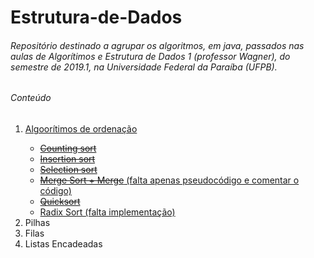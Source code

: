 # Estrutura-de-Dados



<h6>Repositório destinado a agrupar os algoritmos, em java, passados nas aulas de Algorítimos e Estrutura de Dados 1 (professor Wagner), do semestre de 2019.1, na Universidade Federal da Paraíba (UFPB).</h6>

<h6>Conteúdo</h6>
<ol>
  <li><a href = "https://github.com/AmandaAzevedo/Estrutura-de-Dados/tree/master/Algoritmos-de-orden%C3%A7%C3%A3o"> Algoorítimos de ordenação</a></li>
  <ul>
    <li><a href = "https://github.com/AmandaAzevedo/Estrutura-de-Dados/tree/master/Algoritmos-de-orden%C3%A7%C3%A3o/countingSort"><del>Counting sort </del></a></li>
    <li><a href = "https://github.com/AmandaAzevedo/Estrutura-de-Dados/tree/master/Algoritmos-de-orden%C3%A7%C3%A3o/insertionSort"><del>Insertion sort</del></a></li>
    <li><a href = "https://github.com/AmandaAzevedo/Estrutura-de-Dados/tree/master/Algoritmos-de-orden%C3%A7%C3%A3o/selectionSort"><del>Selection sort</del></a></li>
    <li><a href = "https://github.com/AmandaAzevedo/Estrutura-de-Dados/tree/master/Algoritmos-de-orden%C3%A7%C3%A3o/MergeSort"><del>Merge Sort + Merge</del> (falta apenas pseudocódigo e comentar o código)</a></li>
    <li><a href = ""><del>Quicksort</del></a></li>
    <li><a href = "">Radix Sort (falta implementação)</a></li>
  </ul>
  
  <li>Pilhas</li>
  <li>Filas</li>
  <li>Listas Encadeadas</li>
 </ol>
